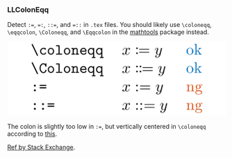 <!-- markdownlint-disable MD041 -->
<!-- detect `:=`, `=:`,`::=`, and `=::` -->

### LLColonEqq

Detect `:=`, `=:`, `::=`, and `=::` in `.tex` files.
You should likely use `\coloneqq`, `\eqqcolon`, `\Coloneqq`, and `\Eqqcolon` in the [mathtools](https://ctan.org/pkg/mathtools) package instead.

![rules/LLColonEqq](rules/LLColonEqq/LLColonEqq.png)

The colon is slightly too low in `:=`, but vertically centered in `\coloneqq` according to [this](https://tex.stackexchange.com/questions/4216/how-to-typeset-correctly).

[Ref by Stack Exchange](https://tex.stackexchange.com/questions/121363/what-is-the-latex-code-for-the-symbol-two-colons-and-equals-sign).
